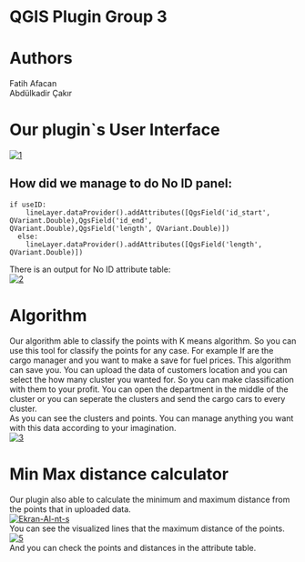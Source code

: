 # QGIS Plugin Group 3 
<h1> Authors </h1>
Fatih Afacan <br>
Abdülkadir Çakır

<h1> Our plugin`s User Interface </h1>
<a href="https://imgbb.com/"><img src="https://i.ibb.co/XpgJ5S5/1.png" alt="1" border="0" /></a>

## How did we manage to do No ID panel:
```
if useID:
	lineLayer.dataProvider().addAttributes([QgsField('id_start', QVariant.Double),QgsField('id_end', QVariant.Double),QgsField('length', QVariant.Double)])
  else:
  	lineLayer.dataProvider().addAttributes([QgsField('length', QVariant.Double)]) 
```		
There is an output for No ID attribute table:<br>
<a href="https://ibb.co/zZ2gh15"><img src="https://i.ibb.co/Rc6Kp1S/2.png" alt="2" border="0" /></a>


<h1> Algorithm </h1>
Our algorithm able to classify the points with K means algorithm. So you can use this tool for classify the points for any case. For example If are the cargo manager and you want to make a save for fuel prices. This algorithm can save you. You can upload the data of customers location and you can select the how many cluster you wanted for. So you can make classification with them to your profit. You can open the department in the middle of the cluster or you can seperate the clusters and send the cargo cars to every cluster.
<br>
As you can see the clusters and points. You can manage anything you want with this data according to your imagination. <br>
<a href="https://ibb.co/vkHh3GM"><img src="https://i.ibb.co/SBPct8Z/3.png" alt="3" border="0" /></a>

<h1> Min Max distance calculator </h1>
Our plugin also able to calculate the minimum and maximum distance from the points that in uploaded data. <br>
<a href="https://ibb.co/Wn2B0r8"><img src="https://i.ibb.co/kKSqJLb/Ekran-Al-nt-s.png" alt="Ekran-Al-nt-s" border="0" /></a> <br>
You can see the visualized lines that the maximum distance of the points. <br>
<a href="https://ibb.co/NLhrNRX"><img src="https://i.ibb.co/7GcQphH/5.png" alt="5" border="0" /></a> <br>
And you can check the points and distances in the attribute table.
